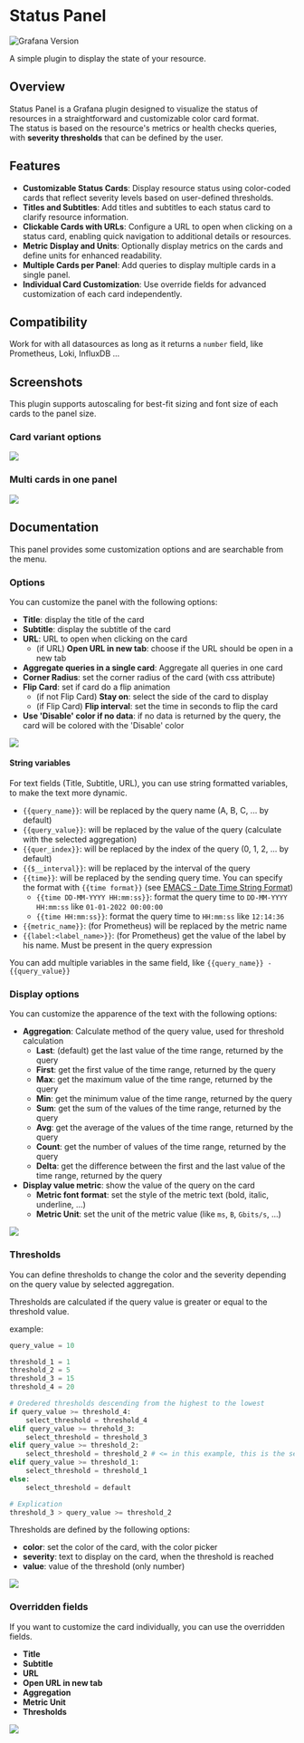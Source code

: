 # Status Panel

![Grafana Version](https://img.shields.io/badge/%3E%3D10.4.0-version?logo=grafana&logoColor=F47A20&label=Grafana&color=F47A20)

A simple plugin to display the state of your resource.

## Overview

Status Panel is a Grafana plugin designed to visualize the status of resources in a straightforward and customizable
color card format.
\
The status is based on the resource's metrics or health checks queries, with **severity thresholds**
that can be defined by the user.

## Features

- **Customizable Status Cards**: Display resource status using color-coded cards that reflect severity levels based on
  user-defined thresholds.
- **Titles and Subtitles**: Add titles and subtitles to each status card to clarify resource information.
- **Clickable Cards with URLs**: Configure a URL to open when clicking on a status card, enabling quick navigation to
  additional details or resources.
- **Metric Display and Units**: Optionally display metrics on the cards and define units for enhanced readability.
- **Multiple Cards per Panel**: Add queries to display multiple cards in a single panel.
- **Individual Card Customization**: Use override fields for advanced customization of each card independently.

## Compatibility

Work for with all datasources as long as it returns a `number` field, like Prometheus, Loki, InfluxDB ...

## Screenshots

This plugin supports autoscaling for best-fit sizing and font size of each cards to the panel size.

### Card variant options

![](https://raw.githubusercontent.com/BenjaminFourmaux/Grafana_Status_panel/refs/heads/master/src/img/screenshots/card-variants.png)

### Multi cards in one panel

![](https://raw.githubusercontent.com/BenjaminFourmaux/Grafana_Status_panel/refs/heads/master/src/img/screenshots/multi-card.png)

## Documentation

This panel provides some customization options and are searchable from the menu.

### Options

You can customize the panel with the following options:

- **Title**: display the title of the card
- **Subtitle**: display the subtitle of the card
- **URL**: URL to open when clicking on the card
  - (if URL) **Open URL in new tab**: choose if the URL should be open in a new tab
- **Aggregate queries in a single card**: Aggregate all queries in one card
- **Corner Radius**: set the corner radius of the card (with css attribute)
- **Flip Card**: set if card do a flip animation
  - (if not Flip Card) **Stay on**: select the side of the card to display
  - (if Flip Card) **Flip interval**: set the time in seconds to flip the card
- **Use 'Disable' color if no data**: if no data is returned by the query, the card will be colored with the 'Disable'
  color

![](https://raw.githubusercontent.com/BenjaminFourmaux/Grafana_Status_panel/refs/heads/master/src/img/doc-options.png)

#### String variables

For text fields (Title, Subtitle, URL), you can use string formatted variables, to make the text more dynamic.

- `{{query_name}}`: will be replaced by the query name (A, B, C, ... by default)
- `{{query_value}}`: will be replaced by the value of the query (calculate with the selected aggregation)
- `{{quer_index}}`: will be replaced by the index of the query (0, 1, 2, ... by default)
- `{{$__interval}}`: will be replaced by the interval of the query
- `{{time}}`: will be replaced by the sending query time. You can specify the format with `{{time format}}` (see
  [EMACS - Date Time String Format](https://tc39.es/ecma262/multipage/numbers-and-dates.html#sec-date-time-string-format))
  - `{{time DD-MM-YYYY HH:mm:ss}}`: format the query time to `DD-MM-YYYY HH:mm:ss` like `01-01-2022 00:00:00`
  - `{{time HH:mm:ss}}`: format the query time to `HH:mm:ss` like `12:14:36`
- `{{metric_name}}`: (for Prometheus) will be replaced by the metric name
- `{{label:<label_name>}}`: (for Prometheus) get the value of the label by his name. Must be present in the query
  expression

You can add multiple variables in the same field, like `{{query_name}} - {{query_value}}`

### Display options

You can customize the apparence of the text with the following options:

- **Aggregation**: Calculate method of the query value, used for threshold calculation
  - **Last**: (default) get the last value of the time range, returned by the query
  - **First**: get the first value of the time range, returned by the query
  - **Max**: get the maximum value of the time range, returned by the query
  - **Min**: get the minimum value of the time range, returned by the query
  - **Sum**: get the sum of the values of the time range, returned by the query
  - **Avg**: get the average of the values of the time range, returned by the query
  - **Count**: get the number of values of the time range, returned by the query
  - **Delta**: get the difference between the first and the last value of the time range, returned by the query
- **Display value metric**: show the value of the query on the card
  - **Metric font format**: set the style of the metric text (bold, italic, underline, ...)
  - **Metric Unit**: set the unit of the metric value (like `ms`, `B`, `Gbits/s`, ...)

![](https://raw.githubusercontent.com/BenjaminFourmaux/Grafana_Status_panel/refs/heads/master/src/img/doc-display_options.png)

### Thresholds

You can define thresholds to change the color and the severity depending on the query value by selected aggregation.

Thresholds are calculated if the query value is greater or equal to the threshold value.

example:

```python
query_value = 10

threshold_1 = 1
threshold_2 = 5
threshold_3 = 15
threshold_4 = 20

# Oredered thresholds descending from the highest to the lowest
if query_value >= threshold_4:
    select_threshold = threshold_4
elif query_value >= threhold_3:
    select_threshold = threshold_3
elif query_value >= threshold_2:
    select_threshold = threshold_2 # <= in this example, this is the selected threshold
elif query_value >= threshold_1:
    select_threshold = threshold_1
else:
    select_threshold = default

# Explication
threshold_3 > query_value >= threshold_2
```

Thresholds are defined by the following options:

- **color**: set the color of the card, with the color picker
- **severity**: text to display on the card, when the threshold is reached
- **value**: value of the threshold (only number)

![](https://raw.githubusercontent.com/BenjaminFourmaux/Grafana_Status_panel/refs/heads/master/src/img/doc-thresholds.png)

### Overridden fields

If you want to customize the card individually, you can use the overridden fields.

- **Title**
- **Subtitle**
- **URL**
- **Open URL in new tab**
- **Aggregation**
- **Metric Unit**
- **Thresholds**

![](https://raw.githubusercontent.com/BenjaminFourmaux/Grafana_Status_panel/refs/heads/master/src/img/doc-overridden_fields.png)
